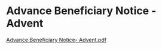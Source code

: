 # Advance Beneficiary Notice - Advent

[Advance Beneficiary Notice- Advent.pdf](Advance%20Beneficiary%20Notice%20-%20Advent%20b3b240055c874bff84289dd1462810fe/Advance_Beneficiary_Notice-_Advent.pdf)